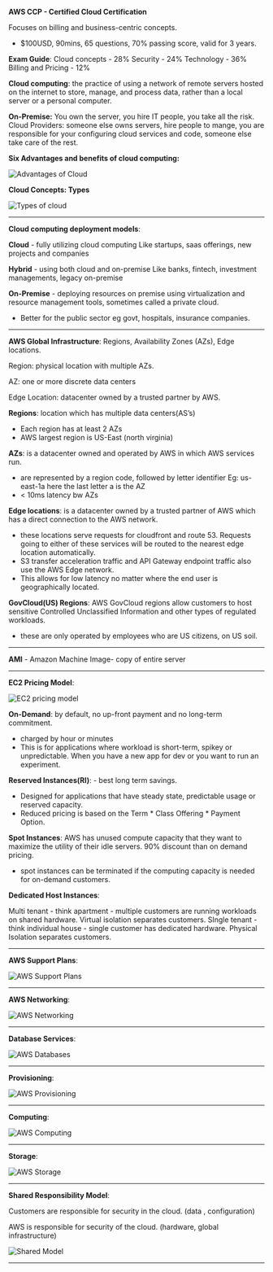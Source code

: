 **AWS CCP - Certified Cloud Certification**

Focuses on billing and business-centric concepts.

- $100USD, 90mins, 65 questions, 70% passing score, valid for 3 years.

**Exam Guide**: 
Cloud concepts - 28%
Security - 24%
Technology - 36%
Billing and Pricing - 12%

**Cloud computing**: the practice of using a network of remote servers hosted on the internet to store, manage, and process data, rather than a local server or a personal computer.

**On-Premise:** You own the server, you hire IT people, you take all the risk.
Cloud Providers: someone else owns servers, hire people to mange, you are responsible for your configuring cloud services and code, someone else take care of the rest.

**Six Advantages and benefits of cloud computing:**

![Advantages of Cloud](images/advantagesofcloud.png)

**Cloud Concepts: Types**

![Types of cloud](images/typesofcloud.png)

---

**Cloud computing deployment models**:

**Cloud** - fully utilizing cloud computing 
	Like startups, saas offerings, new projects and companies

**Hybrid** - using both cloud and on-premise
	Like banks, fintech, investment managements, legacy on-premise

**On-Premise** - deploying resources on premise using virtualization and resource management tools, sometimes called a private cloud.
- Better for the public sector eg govt, hospitals, insurance companies.

---

**AWS Global Infrastructure**:
Regions, Availability Zones (AZs), Edge locations.


Region: physical location with multiple AZs.

AZ: one or more discrete data centers

Edge Location: datacenter owned by a trusted partner by AWS.


**Regions**: location which has multiple data centers(AS’s)
- Each region has at least 2 AZs
- AWS largest region is US-East (north virginia)

**AZs**: is a datacenter owned and operated by AWS in which AWS services run.
- are represented by a region code, followed by letter identifier
	Eg: us-east-1a here the last letter a is the AZ
- < 10ms latency bw AZs

**Edge locations**: is a datacenter owned by a trusted partner of AWS  which has a direct connection to the AWS network.
- these locations serve requests for cloudfront and route 53. Requests going to either of these services will be routed to the nearest edge location automatically.
- S3 transfer acceleration traffic and API Gateway endpoint traffic also use the AWS Edge network. 
- This allows for low latency no matter where the end user is geographically located.

**GovCloud(US) Regions**:
AWS GovCloud regions allow customers to host sensitive Controlled Unclassified Information and other types  of regulated workloads.
- these are only operated by employees who are US citizens, on US soil.

---

**AMI** - Amazon Machine Image- copy of entire server

---

**EC2 Pricing Model**:

![EC2 pricing model](images/ec2pricing.png)

**On-Demand**: by default, no up-front payment and no long-term commitment.
- charged by hour or minutes
- This is for applications where workload is short-term, spikey or unpredictable. When you have a new app for dev or you want to run an experiment.

**Reserved Instances(RI)**: - best long term savings.
- Designed for applications that have steady state, predictable usage or reserved capacity.
- Reduced pricing is based on the Term * Class Offering * Payment Option.

**Spot Instances**: AWS has unused compute capacity that they want to maximize the utility of their idle servers. 
90% discount than on demand pricing.
* spot instances can be terminated if the computing capacity is needed for on-demand customers.

**Dedicated Host Instances**:

Multi tenant - think apartment - multiple customers are running workloads on shared hardware. Virtual isolation separates customers.
SIngle tenant - think individual house - single customer has dedicated hardware. Physical Isolation separates customers.

---

**AWS Support Plans**:

![AWS Support Plans](images/AWSSupportplans.png)

---

**AWS Networking**:

![AWS Networking](images/AWSNetworking.png)

---

**Database Services**:

![AWS Databases](images/AWSDatabases.png)

---

**Provisioning**:

![AWS Provisioning](images/AWSProvisioning.png)

---

**Computing**:

![AWS Computing](images/AWSComputing.png)

---

**Storage**:

![AWS Storage](images/AWSStorage.png)

---

**Shared Responsibility Model**:

Customers are responsible for security in the cloud. (data , configuration)

AWS is responsible for security of the cloud. (hardware, global infrastructure)

![Shared Model](images/SharedResponsibilityModel.png)

---

